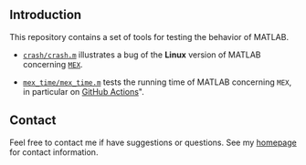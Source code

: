 ## Introduction

This repository contains a set of tools for testing the behavior of MATLAB.

- [`crash/crash.m`](https://github.com/equipez/test_matlab/blob/master/crash/README.md) illustrates a bug of
the **Linux** version of MATLAB concerning [`MEX`](https://www.mathworks.com/help/matlab/ref/mex.html).

- [`mex_time/mex_time.m`](https://github.com/equipez/test_matlab/blob/master/mex_time/README.md) tests the
running time of MATLAB concerning `MEX`,
in particular on [GitHub Actions](https://github.com/equipez/test_matlab/actions/workflows/mex_time.yml)".


## Contact

Feel free to contact me if have suggestions or questions.
See my [homepage](https://www.zhangzk.net) for contact information.
